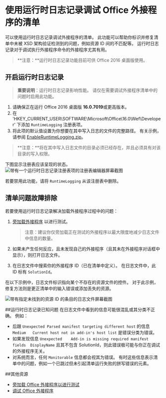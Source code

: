 # 使用运行时日志记录调试 Office 外接程序的清单

可以使用运行时日志记录调试外接程序的清单。 此功能可以帮助你标识并修复清单中未被 XSD 架构验证检测到的问题，例如资源 ID 间的不匹配等。 运行时日志记录对于调试执行外接程序命令的外接程序尤其有用。  

>**注意：**运行时日志记录功能目前可供 Office 2016 桌面版使用。

## 开启运行时日志记录

>**重要说明**：运行时日志记录影响性能。 请仅在需要调试外接程序清单中的问题时启用此功能。

1. 请确保正在运行 Office 2016 桌面版 **16.0.7019**或更高版本。 
2. 在 'HKEY_CURRENT_USER\SOFTWARE\Microsoft\Office\16.0\Wef\Developer\' 下添加 `RuntimeLogging` 注册表项。 
3. 将此项的默认值设置为你想要在其中写入日志的文件的完整路径。 有关示例，请参阅 [EnableRuntimeLogging.zip](RuntimeLogging/EnableRuntimeLogging.zip)。 

 > **注意：**将在其中写入日志文件的目录必须已经存在，并且必须具有对该目录的写入权限。 
 
下图显示注册表应该呈现的状态。
![带有一个运行时日志记录注册表项的注册表编辑器屏幕截图](http://i.imgur.com/Sa9TyI6.png)

若要禁用此功能，请将 `RuntimeLogging` 从该注册表中删除。 

## 清单问题故障排除

若要使用运行时日志记录解决加载外接程序过程中的问题：
 
1. [旁加载外接程序](../testing/sideload-office-add-ins-for-testing.md) 以进行测试。 

    >注意：建议你仅旁加载正在测试的外接程序以最大限度地减少日志文件中信息的数量。
2. 如果未产生任何反应，且未发现自己的外接程序（且其未在外接程序对话框中显示），则打开日志文件。
3. 在日志文件中搜索你的外接程序 ID（已在清单中定义）。 在日志文件中，此 ID 标有 `SolutionId`。 

在以下示例中，日志文件标识指向某个不存在的资源文件的控件。 对于此示例，修复方法则是更正清单中的输入错误或添加丢失的资源。

![带有指定未找到的资源 ID 的条目的日志文件屏幕截图](http://i.imgur.com/f8bouLA.png) 

##运行时日志记录已知问题
在日志文件中看到的信息可能很混乱或其分类不正确。 例如：

- 后跟 `Unexpected Parsed manifest targeting different host` 的信息 `Medium   Current host not in add-in's host list` 是错误分类为错误。
- 如果发现信息 `Unexpected    Add-in is missing required manifest fields  DisplayName` 且其不包含 SolutionId，则此错误极可能与你正在调试的外接程序无关。 
- 对系统而言，任何 `Monitorable` 信息都会视其为错误。 有时这些信息表示清单中的问题，例如一个已跳过但未引起清单运行失败的拼写错误的元素。 

##其他资源

- [旁加载 Office 外接程序以进行测试](../testing/sideload-office-add-ins-for-testing.md)
- [调试 Office 外接程序](../testing/debug-add-ins-using-f12-developer-tools-on-windows-10.md)
